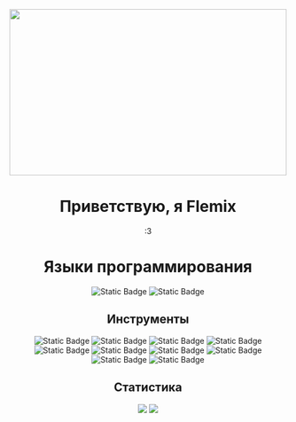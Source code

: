 <div align="center">
  <img src="https://images.wallpaperscraft.ru/image/single/devushka_maska_obodok_1139089_1280x720.jpg" width="500" height="300"/>
</div>
<h1 align="center">
  Приветствую, я Flemix
</h1>

<div align="center">
  <p>:3</p>
</div>

<div align="center">
  <h1>Языки программирования</h1>
</div>

<div align="center">
  <img alt="Static Badge" src="https://img.shields.io/badge/Python-FFD43B?style=for-the-badge&logo=Python&logoColor=white&color=violet">
  <img alt="Static Badge" src="https://img.shields.io/badge/JavaScript-323330?style=for-the-badge&logo=JavaScript&logoColor=white&color=violet">
</div>

<div align="center">
  <h2>Инструменты</h2>
</div>

<div align="center">
  <img alt="Static Badge" src="https://img.shields.io/badge/VSCode-0078D4?style=for-the-badge&logo=Python&logoColor=white&color=violet">
  <img alt="Static Badge" src="https://img.shields.io/badge/Postman-FF6C37?style=for-the-badge&logo=Postman&logoColor=white&color=violet">
  <img alt="Static Badge" src="https://img.shields.io/badge/dbeaver-382923?style=for-the-badge&logo=dbeaver&logoColor=white&color=violet">
  <img alt="Static Badge" src="https://img.shields.io/badge/fastapi-109989?style=for-the-badge&logo=fastapi&logoColor=white&color=violet">
  <img alt="Static Badge" src="https://img.shields.io/badge/Sqlite-003B57?style=for-the-badge&logo=Sqlite&logoColor=white&color=violet">
  <img alt="Static Badge" src="https://img.shields.io/badge/Flask-000000?style=for-the-badge&logo=Flask&logoColor=white&color=violet">
  <img alt="Static Badge" src="https://img.shields.io/badge/Linux-FCC624?style=for-the-badge&logo=Linux&logoColor=white&color=violet">
  <img alt="Static Badge" src="https://img.shields.io/badge/PostgreSQL-316192?style=for-the-badge&logo=postgresql&logoColor=white&color=violet">
  <img alt="Static Badge" src="https://img.shields.io/badge/MySQL-005C84?style=for-the-badge&logo=mysql&logoColor=white&color=violet">
  <img alt="Static Badge" src="https://img.shields.io/badge/Pydantic-E92063?style=for-the-badge&logo=pydantic&logoColor=white&color=violet">

</div>

<div align="center">
  <h2>Статистика</h2>
</div>

<div align="center">
  <img src="https://github-readme-stats.vercel.app/api?username=flemixcodes&show_icons=true&theme=synthwave"/>
  <img src="https://github-readme-stats.vercel.app/api/top-langs/?username=flemixcodes&hide_progress=true&theme=synthwave"/>
</div>

<div align="center">
</div>
